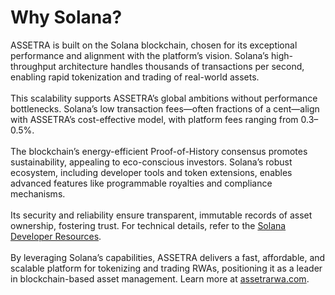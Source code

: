 # Why Solana?

ASSETRA is built on the Solana blockchain, chosen for its exceptional performance and alignment with the platform’s vision. Solana’s high-throughput architecture handles thousands of transactions per second, enabling rapid tokenization and trading of real-world assets.\
\
This scalability supports ASSETRA’s global ambitions without performance bottlenecks. Solana’s low transaction fees—often fractions of a cent—align with ASSETRA’s cost-effective model, with platform fees ranging from 0.3–0.5%.\
\
The blockchain’s energy-efficient Proof-of-History consensus promotes sustainability, appealing to eco-conscious investors. Solana’s robust ecosystem, including developer tools and token extensions, enables advanced features like programmable royalties and compliance mechanisms.\
\
Its security and reliability ensure transparent, immutable records of asset ownership, fostering trust. For technical details, refer to the [Solana Developer Resources](https://solana.com/developers).\
\
By leveraging Solana’s capabilities, ASSETRA delivers a fast, affordable, and scalable platform for tokenizing and trading RWAs, positioning it as a leader in blockchain-based asset management. Learn more at [assetrarwa.com](https://assetrarwa.com).
